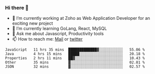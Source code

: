 ### Hi there 👋

- 🔭 I’m currently working at Zoho as Web Application Developer for an exciting new project
- 🌱 I’m currently learning GoLang, React, MySQL
- 💬 Ask me about Javascript, Productivity tools 
- 📫 How to reach me: [Mail](mailto:kvaishak47@gmail.com) or [twitter](https://twitter.com/_kvaishak)

<!--START_SECTION:waka-->
```text
JavaScript   11 hrs 35 mins  █████████████▓░░░░░░░░░░░   55.06 % 
Java         4 hrs 15 mins   █████░░░░░░░░░░░░░░░░░░░░   20.18 % 
Properties   2 hrs 11 mins   ██▓░░░░░░░░░░░░░░░░░░░░░░   10.43 % 
Other        35 mins         ▓░░░░░░░░░░░░░░░░░░░░░░░░   02.81 % 
JSON         32 mins         ▓░░░░░░░░░░░░░░░░░░░░░░░░   02.57 % 
```
<!--END_SECTION:waka-->
